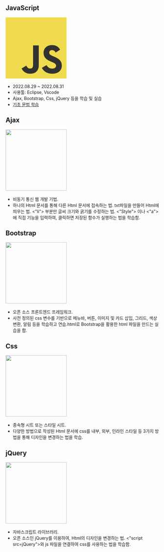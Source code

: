 ## **JavaScript**
<img src="https://github.com/voodootikigod/logo.js/raw/master/js.png" width="200" height="200">

- 2022.08.29 ~ 2022.08.31
- 사용툴: Eclipse, Vscode
- Ajax, Bootstrap, Css, jQuery 등을 학습 및 실습
- [기초 문법 학습](JavaScript_Exam)

## **Ajax**
<img src="https://images.velog.io/images/leehaeun0/post/8c63084a-037b-428a-9c57-cdfd28ee7752/1200px-AJAX_logo_by_gengns.svg.png" width="200" height="200">

- 비동기 통신 웹 개발 기법.
- 하나의 Html 문서를 통해 다른 Html 문서에 접속하는 법. txt파일을 만들어 Html에 띄우는 법. <"li"> 부분만 글씨 크기와 굵기를 수정하는 법. <"Style"> 이나 <"a"> 에 직접 기능을 입력하여, 클릭하면 저장된 함수가 실행하는 법을 학습함.

## **Bootstrap**
<img src="https://getbootstrap.com/docs/5.2/assets/brand/bootstrap-logo-shadow.png" width="200" height="200">

- 오픈 소스 프론트엔드 프레임워크.
- 사전 정의된 css 변수를 기반으로 메뉴바, 버튼, 이미지 및 카드 삽입, 그리드, 색상 변환, 알림 등을 학습하고 연습.html로 Bootstrap을 활용한 html 파일을 만드는 실습을 함.

## **Css**
<img src="https://upload.wikimedia.org/wikipedia/commons/d/d5/CSS3_logo_and_wordmark.svg" width="200" height="200">

- 종속형 시트 또는 스타일 시트.
- 다양한 방법으로 작성된 Html 문서에 css를 내부, 외부, 인라인 스타일 등 3가지 방법을 통해 디자인을 변경하는 법을 학습.

## **jQuery**
<img src="https://velog.velcdn.com/images/hikoand/post/7a027ba4-e221-42c3-9b43-998757a9f156/2541853857EA02BC16.gif" width="200" height="200">

- 자바스크립트 라이브러리.
- 오픈 소스인 jQuery를 이용하여, Html의 디자인을 변경하는 법. <"script src=jQuery">와 js 파일을 연결하여 css를 사용하는 법을 학습함.